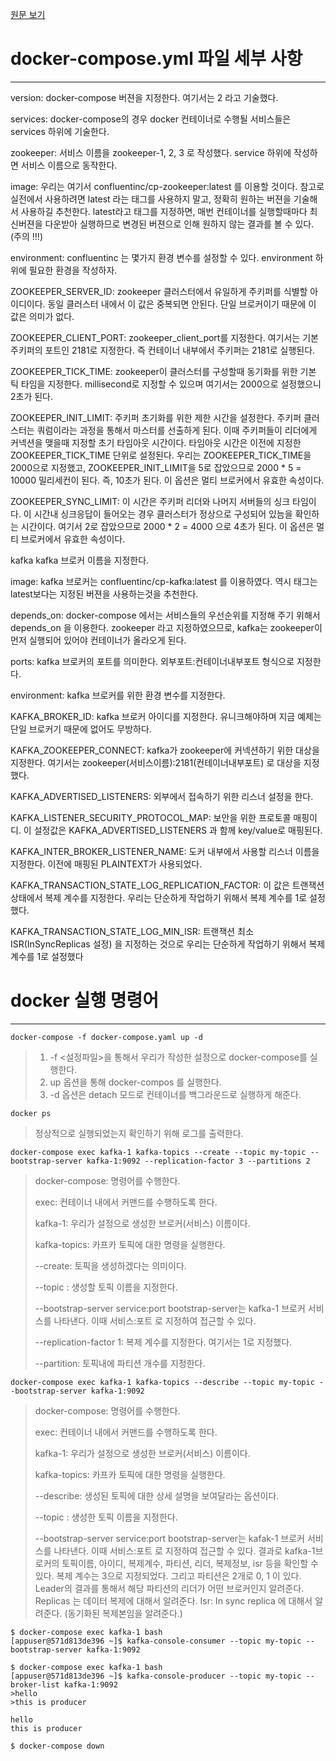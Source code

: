 [원문 보기](https://devocean.sk.com/blog/techBoardDetail.do?ID=164016)

# docker-compose.yml 파일 세부 사항

---
version:
docker-compose 버젼을 지정한다. 여기서는 2 라고 기술했다.

services:
docker-compose의 경우 docker 컨테이너로 수행될 서비스들은 services 하위에 기술한다.

zookeeper:
서비스 이름을 zookeeper-1, 2, 3 로 작성했다.
service 하위에 작성하면 서비스 이름으로 동작한다.

image:
우리는 여기서 confluentinc/cp-zookeeper:latest 를 이용할 것이다.
참고로 실전에서 사용하려면 latest 라는 태그를 사용하지 말고, 정확히 원하는 버젼을 기술해서 사용하길 추천한다.
latest라고 태그를 지정하면, 매번 컨테이너를 실행할때마다 최신버젼을 다운받아 실행하므로 변경된 버젼으로 인해 원하지 않는 결과를 볼 수 있다. (주의 !!!)

environment:
confluentinc 는 몇가지 환경 변수를 설정할 수 있다.
environment 하위에 필요한 환경을 작성하자.

ZOOKEEPER_SERVER_ID:
zookeeper 클러스터에서 유일하게 주키퍼를 식별할 아이디이다.
동일 클러스터 내에서 이 값은 중복되면 안된다. 단일 브로커이기 때문에 이 값은 의미가 없다.

ZOOKEEPER_CLIENT_PORT:
zookeeper_client_port를 지정한다. 여기서는 기본 주키퍼의 포트인 2181로 지정한다.
즉 컨테이너 내부에서 주키퍼는 2181로 실행된다.

ZOOKEEPER_TICK_TIME:
zookeeper이 클러스터를 구성할때 동기화를 위한 기본 틱 타임을 지정한다.
millisecond로 지정할 수 있으며 여기서는 2000으로 설정했으니 2초가 된다.

ZOOKEEPER_INIT_LIMIT:
주키퍼 초기화를 위한 제한 시간을 설정한다.
주키퍼 클러스터는 쿼럼이라는 과정을 통해서 마스터를 선출하게 된다. 이때 주키퍼들이 리더에게 커넥션을 맺을때 지정할 초기 타임아웃 시간이다.
타임아웃 시간은 이전에 지정한 ZOOKEEPER_TICK_TIME 단위로 설정된다.
우리는 ZOOKEEPER_TICK_TIME을 2000으로 지정했고, ZOOKEEPER_INIT_LIMIT을 5로 잡았으므로 2000 * 5 = 10000 밀리세컨이 된다. 즉, 10초가 된다.
이 옵션은 멀티 브로커에서 유효한 속성이다.

ZOOKEEPER_SYNC_LIMIT:
이 시간은 주키퍼 리더와 나머지 서버들의 싱크 타임이다.
이 시간내 싱크응답이 들어오는 경우 클러스터가 정상으로 구성되어 있늠을 확인하는 시간이다.
여기서 2로 잡았으므로 2000 * 2 = 4000 으로 4초가 된다.
이 옵션은 멀티 브로커에서 유효한 속성이다.

kafka
kafka 브로커 이름을 지정한다.

image:
kafka 브로커는 confluentinc/cp-kafka:latest 를 이용하였다.
역시 태그는 latest보다는 지정된 버젼을 사용하는것을 추천한다.

depends_on:
docker-compose 에서는 서비스들의 우선순위를 지정해 주기 위해서 depends_on 을 이용한다.
zookeeper 라고 지정하였으므로, kafka는 zookeeper이 먼저 실행되어 있어야 컨테이너가 올라오게 된다.

ports:
kafka 브로커의 포트를 의미한다.
외부포트:컨테이너내부포트 형식으로 지정한다.

environment:
kafka 브로커를 위한 환경 변수를 지정한다.

KAFKA_BROKER_ID:
kafka 브로커 아이디를 지정한다. 유니크해야하며 지금 예제는 단일 브로커기 때문에 없어도 무방하다.

KAFKA_ZOOKEEPER_CONNECT:
kafka가 zookeeper에 커넥션하기 위한 대상을 지정한다.
여기서는 zookeeper(서비스이름):2181(컨테이너내부포트) 로 대상을 지정했다.

KAFKA_ADVERTISED_LISTENERS:
외부에서 접속하기 위한 리스너 설정을 한다.

KAFKA_LISTENER_SECURITY_PROTOCOL_MAP:
보안을 위한 프로토콜 매핑이디. 이 설정값은 KAFKA_ADVERTISED_LISTENERS 과 함께 key/value로 매핑된다.

KAFKA_INTER_BROKER_LISTENER_NAME:
도커 내부에서 사용할 리스너 이름을 지정한다.
이전에 매핑된 PLAINTEXT가 사용되었다.

KAFKA_TRANSACTION_STATE_LOG_REPLICATION_FACTOR:
이 값은 트랜잭션 상태에서 복제 계수를 지정한다. 우리는 단순하게 작업하기 위해서 복제 계수를 1로 설정했다.

KAFKA_TRANSACTION_STATE_LOG_MIN_ISR:
트랜잭션 최소 ISR(InSyncReplicas 설정) 을 지정하는 것으로 우리는 단순하게 작업하기 위해서 복제 계수를 1로 설정했다

# docker 실행 명령어

---
`docker-compose -f docker-compose.yaml up -d `
> 1. -f <설정파일>을 통해서 우리가 작성한 설정으로 docker-compose를 실행한다.
>2. up 옵션을 통해 docker-compos 를 실행한다.
>3. -d 옵션은 detach 모드로 컨테이너를 백그라운드로 실행하게 해준다.

`docker ps `
>정상적으로 실행되었는지 확인하기 위해 로그를 출력한다.

```
docker-compose exec kafka-1 kafka-topics --create --topic my-topic --bootstrap-server kafka-1:9092 --replication-factor 3 --partitions 2
```
>docker-compose:
>명령어를 수행한다.
>
>exec:
>컨테이너 내에서 커맨드를 수행하도록 한다.
>
>kafka-1:
>우리가 설정으로 생성한 브로커(서비스) 이름이다.
>
>kafka-topics:
>카프카 토픽에 대한 명령을 실행한다.
>
>--create:
>토픽을 생성하겠다는 의미이다.
>
>--topic :
>생성할 토픽 이름을 지정한다.
>
>--bootstrap-server service:port
>bootstrap-server는 kafka-1 브로커 서비스를 나타낸다. 이때 서비스:포트 로 지정하여 접근할 수 있다.
>
>--replication-factor 1:
>복제 계수를 지정한다.
>여기서는 1로 지정했다.
>
>--partition:
>토픽내에 파티션 개수를 지정한다.

```
docker-compose exec kafka-1 kafka-topics --describe --topic my-topic --bootstrap-server kafka-1:9092 
```
>docker-compose:
명령어를 수행한다.
> 
>exec:
>컨테이너 내에서 커맨드를 수행하도록 한다.
>
>kafka-1:
>우리가 설정으로 생성한 브로커(서비스) 이름이다.
>
>kafka-topics:
>카프카 토픽에 대한 명령을 실행한다.
>
>--describe:
>생성된 토픽에 대한 상세 설명을 보여달라는 옵션이다.
>
>--topic :
>생성한 토픽 이름을 지정한다.
>
>--bootstrap-server service:port
>bootstrap-server는 kafak-1 브로커 서비스를 나타낸다. 이때 서비스:포트 로 지정하여 접근할 수 있다.
>결과로 kafka-1브로커의 토픽이름, 아이디, 복제계수, 파티션, 리더, 복제정보, isr 등을 확인할 수 있다.
>복제 계수는 3으로 지정되었다.
>그리고 파티션은 2개로 0, 1 이 있다.
>Leader의 결과를 통해서 해당 파티션의 리더가 어떤 브로커인지 알려준다.
>Replicas 는 데이터 복제에 대해서 알려준다.
>Isr: In sync replica 에 대해서 알려준다. (동기화된 복제본임을 알려준다.)

```
$ docker-compose exec kafka-1 bash
[appuser@571d813de396 ~]$ kafka-console-consumer --topic my-topic --bootstrap-server kafka-1:9092

$ docker-compose exec kafka-1 bash 
[appuser@571d813de396 ~]$ kafka-console-producer --topic my-topic --broker-list kafka-1:9092
>hello
>this is producer

hello
this is producer

$ docker-compose down
```
